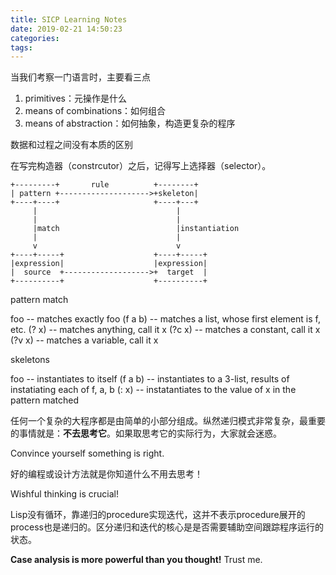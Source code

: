 ```yaml
---
title: SICP Learning Notes
date: 2019-02-21 14:50:23
categories:
tags:
---
```


当我们考察一门语言时，主要看三点

1. primitives：元操作是什么
2. means of combinations：如何组合
3. means of abstraction：如何抽象，构造更复杂的程序

数据和过程之间没有本质的区别

在写完构造器（constrcutor）之后，记得写上选择器（selector）。

```
+---------+       rule          +--------+
| pattern +-------------------->+skeleton|
+----+----+                     +----+---+
     |                               |
     |                               |
     |match                          |instantiation
     |                               |
     v                               v
+----+-----+                    +----+-----+
|expression|                    |expression|
|  source  +------------------->+  target  |
+----------+                    +----------+
```

pattern match

foo -- matches exactly foo
(f a b) -- matches a list, whose first element is f, etc.
(? x) -- matches anything, call it x
(?c x) -- matches a constant, call it x
(?v x) -- matches a variable, call it x

skeletons

foo -- instantiates to itself
(f a b) -- instantiates to a 3-list, results of instatiating each of f, a, b
(: x) -- instatantiates to the value of x in the pattern matched


任何一个复杂的大程序都是由简单的小部分组成。纵然递归模式非常复杂，最重要的事情就是：**不去思考它**。如果取思考它的实际行为，大家就会迷惑。

Convince yourself something is right.

好的编程或设计方法就是你知道什么不用去思考！

Wishful thinking is crucial!

Lisp没有循环，靠递归的procedure实现迭代，这并不表示procedure展开的process也是递归的。区分递归和迭代的核心是是否需要辅助空间跟踪程序运行的状态。

**Case analysis is more powerful than you thought!** Trust me.

